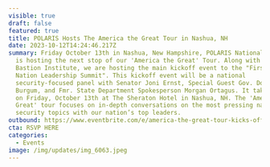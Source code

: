 ```yaml
---
visible: true
draft: false
featured: true
title: POLARIS Hosts The America the Great Tour in Nashua, NH
date: 2023-10-12T14:24:46.217Z
summary: Friday October 13th in Nashua, New Hampshire, POLARIS National Security
  is hosting the next stop of our 'America the Great' Tour. Along with the
  Bastion Institute, we are hosting the main kickoff event to the "First in the
  Nation Leadership Summit". This kickoff event will be a national
  security-focused panel with Senator Joni Ernst, Special Guest Gov. Doug
  Burgum, and Fmr. State Department Spokesperson Morgan Ortagus. It takes place
  on Friday, October 13th at The Sheraton Hotel in Nashua, NH. The 'America The
  Great' tour focuses on in-depth conversations on the most pressing national
  security topics with our nation’s top leaders.
outbound: https://www.eventbrite.com/e/america-the-great-tour-kicks-off-first-in-the-nation-leadership-summit-tickets-731381059437?aff=oddtdtcreator
cta: RSVP HERE
categories:
  - Events
image: /img/updates/img_6063.jpeg
---
```

